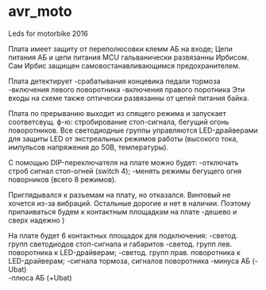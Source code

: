 # avr_moto
Leds for motorbike 2016

Плата имеет защиту от переполюсовки клемм АБ на входе; 
Цепи питания АБ и цепи питания MCU гальванически развязанны Ирбисом.
Сам Ирбис защищен самовостанавливающимся предохранителем.

Плата детектирует
   -срабатывания концевика педали тормоза
   -включения левого поворотника 
   -включения правого поротника
Эти входы на схеме также оптически развязанны от цепей питания байка.

Плата по прерыванию выходит из спящего режима и запускает соответсвущ. ф-ю: стробирование стоп-сигнала, бегущий огонь поворотников.
Все светодиодные группы управляются LED-драйверами для защиты LED от экстреальных режимов работы (высокого тока, импульсов напряжения до 50В, температуры).  

С помощью DIP-переключателя на плате можно будет:
   -отключать строб сигнал стоп-огней (switch 4);
   -менять режимы бегущего огня поворников (всего 8 режимов). 

Приглядывался к разъемам на плату, но отказался. Винтовый не хочется из-за вибраций.
Остальные дорогие и нет в наличии. Поэтому припаиваться будем к контактным площадкам на плате -дешево и сверх надежно )

На плате будет 6 контактных площадок для подключения:
-светод. групп светодиодов стоп-сигнала и габаритов 
-светод. групп лев. поворотника к LED-драйверам;
-светод. групп прав. поворотника к LED-драйверам;
-cигнала тормоза, сигналов поворотника
-минуса АБ (-Ubat)  
-плюса АБ  (+Ubat)

